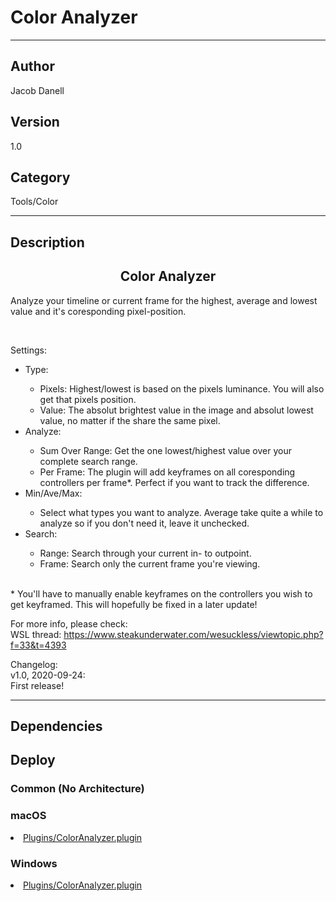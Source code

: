 # Color Analyzer
___

## Author
Jacob Danell

## Version
1.0

## Category
Tools/Color

___

## Description
<center><h2>Color Analyzer</h2></center>

<p>Analyze your timeline or current frame for the highest, average and lowest value and it's coresponding pixel-position.</p>

<br>
<p>Settings:
<ul>
	<li>Type:</li>
		<ul>
			<li>Pixels: Highest/lowest is based on the pixels luminance. You will also get that pixels position.</li>
			<li>Value: The absolut brightest value in the image and absolut lowest value, no matter if the share the same pixel.</li>
		</ul>
	<li>Analyze:</li>
		<ul>
			<li>Sum Over Range: Get the one lowest/highest value over your complete search range.</li>
			<li>Per Frame: The plugin will add keyframes on all coresponding controllers per frame*. Perfect if you want to track the difference.</li>
		</ul>
	<li>Min/Ave/Max:</li>
		<ul>
			<li>Select what types you want to analyze. Average take quite a while to analyze so if you don't need it, leave it unchecked.</li>
		</ul>
	<li>Search:</li>
		<ul>
			<li>Range: Search through your current in- to outpoint.</li>
			<li>Frame: Search only the current frame you're viewing.</li>
		</ul>
</ul>
<br>
* You'll have to manually enable keyframes on the controllers you wish to get keyframed. This will hopefully be fixed in a later update!


<p>For more info, please check:
<br>WSL thread: <a href="https://www.steakunderwater.com/wesuckless/viewtopic.php?f=33&t=4393">https://www.steakunderwater.com/wesuckless/viewtopic.php?f=33&t=4393</a>
</p>


<p>Changelog:
<br>v1.0, 2020-09-24:
<br>First release!
</p>

___

## Dependencies

## Deploy

### Common (No Architecture)

<ul>
</ul>

### macOS

<li><a href="https://gitlab.com/WeSuckLess/Reactor/-/blob/master/Atoms/com.JacobDanell.ColorAnalyzer/Mac/Plugins/ColorAnalyzer.plugin?ref_type=heads">Plugins/ColorAnalyzer.plugin</a></li>

### Windows

<li><a href="https://gitlab.com/WeSuckLess/Reactor/-/blob/master/Atoms/com.JacobDanell.ColorAnalyzer/Windows/Plugins/ColorAnalyzer.plugin?ref_type=heads">Plugins/ColorAnalyzer.plugin</a></li>
